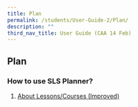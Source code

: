 ```yaml
---
title: Plan
permalink: /students/User-Guide-2/Plan/
description: ""
third_nav_title: User Guide (CAA 14 Feb)
---
```



## Plan
### How to use SLS Planner?
1. <a href="/user-guide/Teachers-UG/aboutlessons/" target="_blank">About Lessons/Courses (Improved)</a>